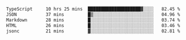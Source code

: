 <!--START_SECTION:waka-->

```txt
TypeScript     10 hrs 25 mins  ████████████████████▓░░░░   82.45 %
JSON           37 mins         █▒░░░░░░░░░░░░░░░░░░░░░░░   04.96 %
Markdown       28 mins         █░░░░░░░░░░░░░░░░░░░░░░░░   03.74 %
HTML           26 mins         █░░░░░░░░░░░░░░░░░░░░░░░░   03.46 %
jsonc          21 mins         ▓░░░░░░░░░░░░░░░░░░░░░░░░   02.81 %
```

<!--END_SECTION:waka-->

